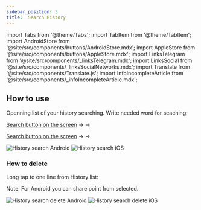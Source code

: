 ```yaml
---
sidebar_position: 3
title:  Search History
---
```


import Tabs from '@theme/Tabs';
import TabItem from '@theme/TabItem';
import AndroidStore from '@site/src/components/buttons/AndroidStore.mdx';
import AppleStore from '@site/src/components/buttons/AppleStore.mdx';
import LinksTelegram from '@site/src/components/_linksTelegram.mdx';
import LinksSocial from '@site/src/components/_linksSocialNetworks.mdx';
import Translate from '@site/src/components/Translate.js';
import InfoIncompleteArticle from '@site/src/components/_infoIncompleteArticle.mdx';

<InfoIncompleteArticle/>

## How to use

Openning list of your history searching. Write needed word for seaching:

[Search button on the screen](../widgets/map-buttons.md#search) -> <Translate android="true" ids="search_categories"/> -> <Translate android="true" ids="shared_string_history"/>

[Search button on the screen](../widgets/map-buttons.md#search) -> <Translate android="true" ids="search_categories"/> -> <Translate ios="true" ids="history"/>

![History search Android](@site/static/img/search/history_search_android.png) ![History search iOS](@site/static/img/search/history_search_ios.png)

### How to delete

Long tap to one line from History list:

Note: For Android you can share point from selected.

![History search delete Android](@site/static/img/search/history_search_delete_android.png) ![History search delete iOS](@site/static/img/search/history_search_delete_ios.png)

